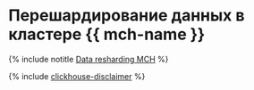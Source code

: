 # Перешардирование данных в кластере {{ mch-name }}

{% include notitle [Data resharding MCH](../../_tutorials/dataplatform/datatransfer/mch-mch-resharding.md) %}

{% include [clickhouse-disclaimer](../../_includes/clickhouse-disclaimer.md) %}

